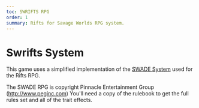 ```yaml
---
toc: SWRIFTS RPG
order: 1
summary: Rifts for Savage Worlds RPG system.
---
```


# Swrifts System

This game uses a simplified implementation of the [SWADE System](https://www.drivethrurpg.com/product/261539/Savage-Worlds-Adventure-Edition) used for the Rifts RPG.

The SWADE RPG is copyright Pinnacle Entertainment Group (http://www.peginc.com) You'll need a copy of the rulebook to get the full rules set and all of the trait effects.